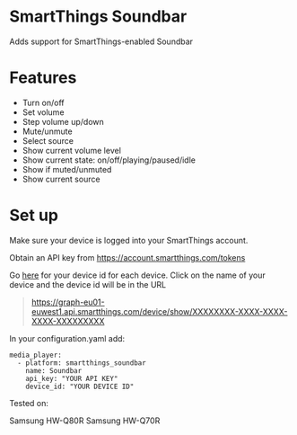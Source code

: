 # SmartThings Soundbar

Adds support for SmartThings-enabled Soundbar

# Features

- Turn on/off
- Set volume
- Step volume up/down
- Mute/unmute
- Select source
- Show current volume level
- Show current state: on/off/playing/paused/idle
- Show if muted/unmuted
- Show current source

# Set up
Make sure your device is logged into your SmartThings account.

Obtain an API key from https://account.smartthings.com/tokens

Go [here](https://graph-eu01-euwest1.api.smartthings.com/device/list) for your device id for each device. Click on the name of your device and the device id will be in the URL

> https://graph-eu01-euwest1.api.smartthings.com/device/show/XXXXXXXX-XXXX-XXXX-XXXX-XXXXXXXXX

In your configuration.yaml add:

```
media_player:
  - platform: smartthings_soundbar
    name: Soundbar
    api_key: "YOUR API KEY"
    device_id: "YOUR DEVICE ID"
```

Tested on:

Samsung HW-Q80R
Samsung HW-Q70R
